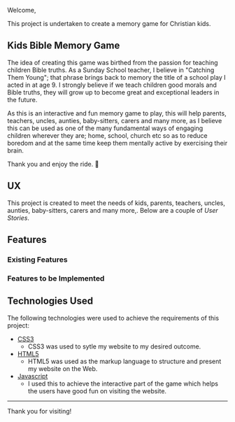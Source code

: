 Welcome,

This project is undertaken to create a memory game for Christian kids.

## Kids Bible Memory Game

The idea of creating this game was birthed from the passion for teaching children Bible truths. As a Sunday School teacher, I believe in "Catching Them Young"; that phrase brings back to memory the title of a school play I acted in at age 9. I strongly believe if we teach children good morals and Bible truths, they will grow up to become great and exceptional leaders in the future. 

As this is an interactive and fun memory game to play, this will help parents, teachers, uncles, aunties, baby-sitters, carers and many more, as I believe this can be used as one of the many fundamental ways of engaging children wherever they are; home, school, church etc so as to reduce boredom and at the same time keep them mentally active by exercising their brain.

Thank you and enjoy the ride. :rocket:

## UX

This project is created to meet the needs of kids, parents, teachers, uncles, aunties, baby-sitters, carers and many more,. Below are a couple of _User Stories_.


## Features

### Existing Features

### Features to be Implemented


## Technologies Used
The following technologies were used to achieve the requirements of this project:

+ [CSS3](https://en.wikipedia.org/wiki/Cascading_Style_Sheets)
  + CSS3 was used to sytle my website to my desired outcome.
+ [HTML5](https://en.wikipedia.org/wiki/HTML5)
  + HTML5 was used as the markup language to structure and present my website on the Web.
+ [Javascript](https://www.w3schools.com/js/)
  + I used this to achieve the interactive part of the game which helps the users have good fun on visiting the website.
  
 





--------

Thank you for visiting!
